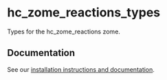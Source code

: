 # hc_zome_reactions_types

Types for the hc_zome_reactions zome.

## Documentation

See our [installation instructions and documentation](https://holochain-open-dev.github.io/reactions).
